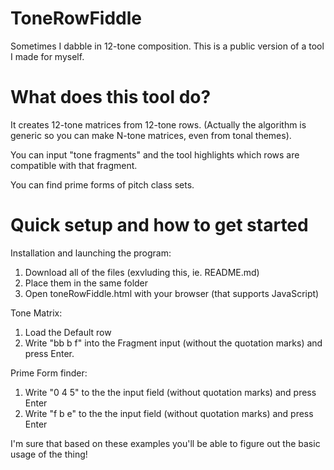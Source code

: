 # ToneRowFiddle

Sometimes I dabble in 12-tone composition. This is a public version of a tool I made for myself. 

# What does this tool do?

It creates 12-tone matrices from 12-tone rows. (Actually the algorithm is generic so you can make N-tone matrices, even from tonal themes). 

You can input "tone fragments" and the tool highlights which rows are compatible with that fragment.

You can find prime forms of pitch class sets.

# Quick setup and how to get started

Installation and launching the program:

1) Download all of the files (exvluding this, ie. README.md)
2) Place them in the same folder
3) Open toneRowFiddle.html with your browser (that supports JavaScript)

Tone Matrix:

1) Load the Default row
2) Write "bb b f" into the Fragment input (without the quotation marks) and press Enter.

Prime Form finder:

1) Write "0 4 5" to the the input field (without quotation marks) and press Enter
2) Write "f b e" to the the input field (without quotation marks) and press Enter

I'm sure that based on these examples you'll be able to figure out the basic usage of the thing!
